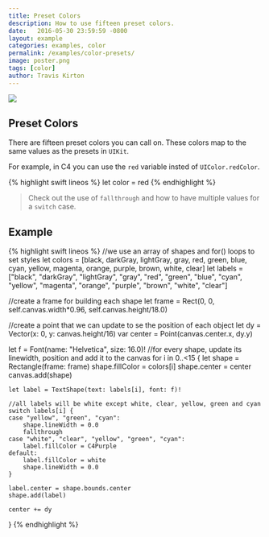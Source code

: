 ```yaml
---
title: Preset Colors
description: How to use fifteen preset colors.
date:   2016-05-30 23:59:59 -0800
layout: example
categories: examples, color
permalink: /examples/color-presets/
image: poster.png
tags: [color]
author: Travis Kirton
---
```

![](presets.png)

## Preset Colors
There are fifteen preset colors you can call on. These colors map to the same values as the presets in `UIKit`.

For example, in C4 you can use the `red` variable insted of `UIColor.redColor`.

{% highlight swift lineos %}
let color = red
{% endhighlight %}

> Check out the use of `fallthrough` and how to have multiple values for a `switch` case.

## Example
{% highlight swift lineos %}
//we use an array of shapes and for() loops to set styles
let colors = [black, darkGray, lightGray, gray, red, green, blue,
              cyan, yellow, magenta, orange, purple, brown, white, clear]
let labels = ["black", "darkGray", "lightGray", "gray", "red", "green", "blue",
              "cyan", "yellow", "magenta", "orange", "purple", "brown", "white", "clear"]

//create a frame for building each shape
let frame = Rect(0, 0, self.canvas.width*0.96, self.canvas.height/18.0)

//create a point that we can update to se the position of each object
let dy = Vector(x: 0, y: canvas.height/16)
var center = Point(canvas.center.x, dy.y)

let f = Font(name: "Helvetica", size: 16.0)!
//for every shape, update its linewidth, position and add it to the canvas
for i in 0..<15 {
    let shape = Rectangle(frame: frame)
    shape.fillColor = colors[i]
    shape.center = center
    canvas.add(shape)

    let label = TextShape(text: labels[i], font: f)!

    //all labels will be white except white, clear, yellow, green and cyan
    switch labels[i] {
    case "yellow", "green", "cyan":
        shape.lineWidth = 0.0
        fallthrough
    case "white", "clear", "yellow", "green", "cyan":
        label.fillColor = C4Purple
    default:
        label.fillColor = white
        shape.lineWidth = 0.0
    }

    label.center = shape.bounds.center
    shape.add(label)

    center += dy
}
{% endhighlight %}
